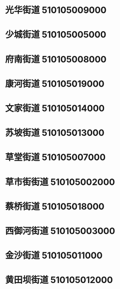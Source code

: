 # 光华街道 510105009000
# 少城街道 510105005000
# 府南街道 510105008000
# 康河街道 510105019000
# 文家街道 510105014000
# 苏坡街道 510105013000
# 草堂街道 510105007000
# 草市街街道 510105002000
# 蔡桥街道 510105018000
# 西御河街道 510105003000
# 金沙街道 510105011000
# 黄田坝街道 510105012000

